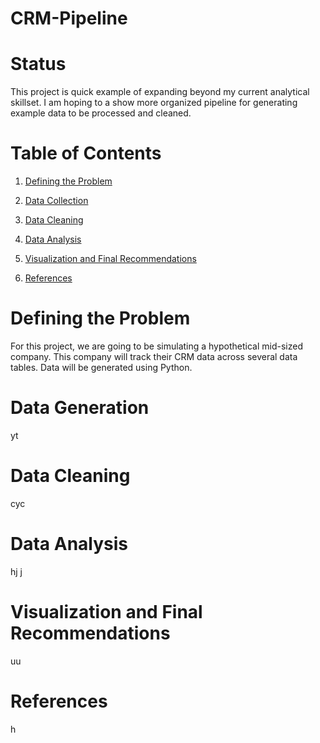 # CRM-Pipeline
# Status
This project is quick example of expanding beyond my current analytical skillset. I am hoping to a show more organized pipeline for generating example data to be processed and cleaned. 

# Table of Contents
1. [Defining the Problem](https://github.com/Mchapa817/CRM-Pipeline/edit/main/README.md#defining-the-problem)

2. [Data Collection](https://github.com/Mchapa817/CRM-Pipeline/edit/main/README.md#data-generation)
   
3. [Data Cleaning](https://github.com/Mchapa817/CRM-Pipeline/edit/main/README.md#data-cleaning)

4. [Data Analysis](https://github.com/Mchapa817/CRM-Pipeline/edit/main/README.md#data-analysis)
   
5. [Visualization and Final Recommendations](https://github.com/Mchapa817/CRM-Pipeline/edit/main/README.md#visualization-and-final-recommendations)
   
6. [References](https://github.com/Mchapa817/CRM-Pipeline/edit/main/README.md#references)

# Defining the Problem
For this project, we are going to be simulating a hypothetical mid-sized company. This company will track their CRM data across several data tables. Data will be generated using Python. 

# Data Generation
yt

# Data Cleaning
cyc

# Data Analysis
hj j

# Visualization and Final Recommendations
uu 

# References 
h 
